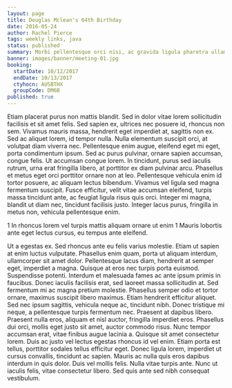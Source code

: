 ```yaml
---
layout: page
title: Douglas Mclean's 64th Birthday
date: 2016-05-24
author: Rachel Pierce
tags: weekly links, java
status: published
summary: Morbi pellentesque orci nisi, ac gravida ligula pharetra ullamcorper. In.
banner: images/banner/meeting-01.jpg
booking:
  startDate: 10/12/2017
  endDate: 10/13/2017
  ctyhocn: AUSBTHX
  groupCode: DM6B
published: true
---
```

Etiam placerat purus non mattis blandit. Sed in dolor vitae lorem sollicitudin facilisis et sit amet felis. Sed sapien ex, ultrices nec posuere id, rhoncus non sem. Vivamus mauris massa, hendrerit eget imperdiet at, sagittis non ex. Sed ac aliquet lorem, id tempor nulla. Nulla elementum suscipit orci, at volutpat diam viverra nec. Pellentesque enim augue, eleifend eget mi eget, porta condimentum ipsum. Sed ac purus pulvinar, ornare sapien accumsan, congue felis. Ut accumsan congue lorem. In tincidunt, purus sed iaculis rutrum, urna erat fringilla libero, at porttitor ex diam pulvinar arcu. Phasellus et metus eget orci porttitor ornare non at leo. Pellentesque vehicula enim id tortor posuere, ac aliquam lectus bibendum. Vivamus vel ligula sed magna fermentum suscipit. Fusce efficitur, velit vitae accumsan eleifend, turpis massa tincidunt ante, ac feugiat ligula risus quis orci. Integer mi magna, blandit ut diam nec, tincidunt facilisis justo. Integer lacus purus, fringilla in metus non, vehicula pellentesque enim.

1 In rhoncus lorem vel turpis mattis aliquam ornare ut enim
1 Mauris lobortis ante eget lectus cursus, eu tempus ante eleifend.

Ut a egestas ex. Sed rhoncus ante eu felis varius molestie. Etiam ut sapien at enim luctus vulputate. Phasellus enim quam, porta ut aliquam interdum, ullamcorper sit amet dolor. Pellentesque lacus diam, hendrerit at semper eget, imperdiet a magna. Quisque at eros nec turpis porta euismod. Suspendisse potenti. Interdum et malesuada fames ac ante ipsum primis in faucibus. Donec iaculis facilisis erat, sed laoreet massa sollicitudin at. Sed fermentum mi ac magna pretium molestie. Phasellus semper odio et tortor ornare, maximus suscipit libero maximus. Etiam hendrerit efficitur aliquet. Sed nec ipsum sagittis, vehicula neque ac, tincidunt nibh. Donec tristique mi neque, a pellentesque turpis fermentum nec.
Praesent at dapibus libero. Praesent nulla eros, aliquam et nisl auctor, fringilla imperdiet eros. Phasellus dui orci, mollis eget justo sit amet, auctor commodo risus. Nunc tempor accumsan erat, vitae finibus augue lacinia a. Quisque sit amet consectetur lorem. Duis ac justo vel lectus egestas rhoncus id vel enim. Etiam porta est tellus, porttitor sodales tellus efficitur eget. Donec ligula lorem, imperdiet ut cursus convallis, tincidunt ac sapien. Mauris ac nulla quis eros dapibus interdum in quis dolor. Duis vel mollis felis. Nulla vitae turpis ante. Nunc ut iaculis felis, vitae consectetur libero. Sed quis ante sed nibh consequat vestibulum.
